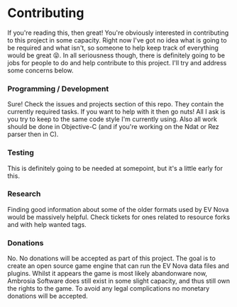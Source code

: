# Contributing
If you're reading this, then great! You're obviously interested in contributing to this project in some capacity. Right now I've got no idea what is going to be required and what isn't, so someone to help keep track of everything would be great 😝. In all seriousness though, there is definitely going to be jobs for people to do and help contribute to this project. I'll try and address some concerns below.


### Programming / Development
Sure! Check the issues and projects section of this repo. They contain the currently required tasks. If you want to help with it then go nuts! All I ask is you try to keep to the same code style I'm currently using. Also all work should be done in Objective-C (and if you're working on the Ndat or Rez parser then in C).

### Testing
This is definitely going to be needed at somepoint, but it's a little early for this.

### Research
Finding good information about some of the older formats used by EV Nova would be massively helpful. Check tickets for ones related to resource forks and with help wanted tags.

### Donations
No. No donations will be accepted as part of this project. The goal is to create an open source game engine that can run the EV Nova data files and plugins. Whilst it appears the game is most likely abandonware now, Ambrosia Software does still exist in some slight capacity, and thus still own the rights to the game. To avoid any legal complications no monetary donations will be accepted.